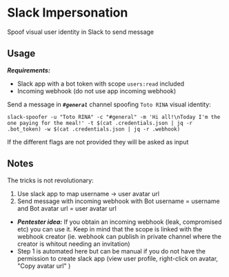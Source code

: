 # Slack Impersonation

Spoof visual user identity in Slack to send message

## Usage

***Requirements:***
* Slack app with a bot token with scope `users:read` included
* Incoming webhook (do not use app incoming webhook)

Send a message in ***`#general`*** channel spoofing `Toto RINA` visual identity:
```shell
slack-spoofer -u "Toto RINA" -c "#general" -m 'Hi all!\nToday I'm the one paying for the meal!' -t $(cat .credentials.json | jq -r .bot_token) -w $(cat .credentials.json | jq -r .webhook)
```
If the different flags are not provided they will be asked as input

## Notes

The tricks is not revolutionary:
1. Use slack app to map username -> user avatar url
2. Send message with incoming webhook with Bot username = username and Bot avatar url = user avatar url

* ***Pentester idea:*** If you obtain an incoming webhook (leak, compromised etc) you can use it. Keep in mind that the scope is linked with the webhook creator (ie. webhook can publish in private channel where the creator is whitout needing an invitation)
* Step 1 is automated here but can be manual if you do not have the permission to create slack app (view user profile, right-click on avatar, "Copy avatar url" )
